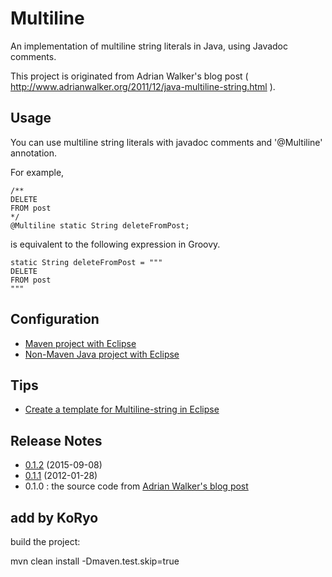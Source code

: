 Multiline
=========

An implementation of multiline string literals in Java, using Javadoc comments. 

This project is originated from Adrian Walker's blog post ( <http://www.adrianwalker.org/2011/12/java-multiline-string.html> ).

## Usage
You can use multiline string literals with javadoc comments and '@Multiline' annotation.

For example,

	/**
	DELETE
 	FROM post
 	*/
	@Multiline static String deleteFromPost;

is equivalent to the following expression in Groovy.

	static String deleteFromPost = """
	DELETE
	FROM post
	"""

## Configuration
- [Maven project with Eclipse](https://github.com/benelog/multiline/wiki/Maven-project-with-Eclipse)
- [Non-Maven Java project with Eclipse](https://github.com/benelog/multiline/wiki/Non-Maven-Java-project-with-Eclipse)

## Tips
- [Create a template for Multiline-string in Eclipse](https://github.com/benelog/multiline/wiki/Create-a-template-for-Multiline-string-in-Eclipse)

## Release Notes
- [0.1.2](https://github.com/benelog/multiline/wiki/0.1.2)  (2015-09-08)
- [0.1.1](https://github.com/benelog/multiline/wiki/0.1.1)  (2012-01-28)
- 0.1.0 : the source code from [Adrian Walker's blog post](http://www.adrianwalker.org/2011/12/java-multiline-string.html)

## add by KoRyo
build the project:

mvn clean install -Dmaven.test.skip=true
